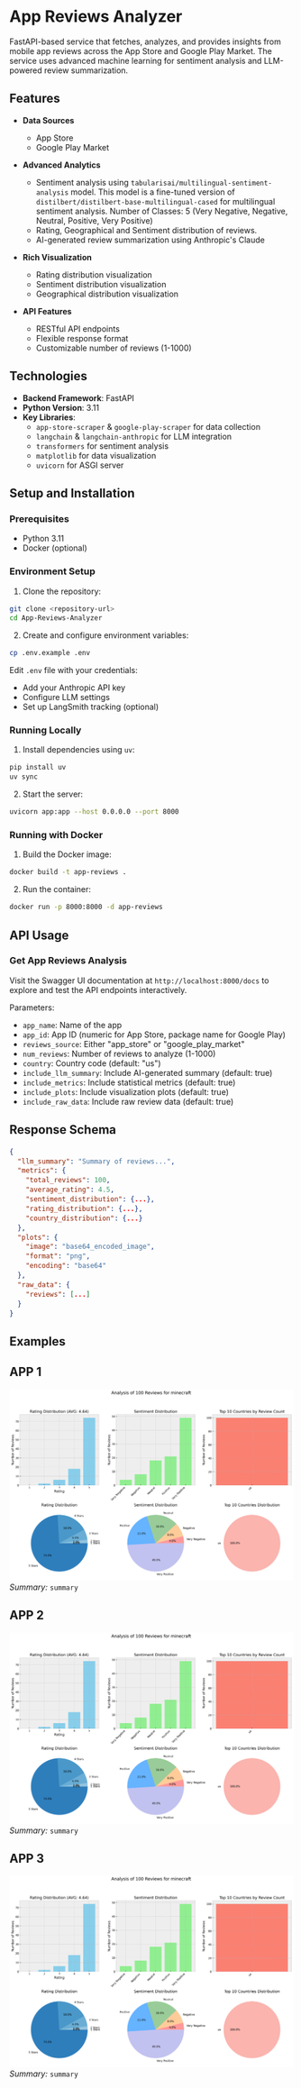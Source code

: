 # App Reviews Analyzer

FastAPI-based service that fetches, analyzes, and provides insights from mobile app reviews across the App Store and Google Play Market. The service uses advanced machine learning for sentiment analysis and LLM-powered review summarization.

## Features

- **Data Sources**
  - App Store
  - Google Play Market

- **Advanced Analytics**
  - Sentiment analysis using `tabularisai/multilingual-sentiment-analysis` model. This model is a fine-tuned version of `distilbert/distilbert-base-multilingual-cased` for multilingual sentiment analysis. Number of Classes: 5 (Very Negative, Negative, Neutral, Positive, Very Positive)
  - Rating, Geographical and Sentiment distribution of reviews.
  - AI-generated review summarization using Anthropic's Claude

- **Rich Visualization**
  - Rating distribution visualization
  - Sentiment distribution visualization
  - Geographical distribution visualization

- **API Features**
  - RESTful API endpoints
  - Flexible response format
  - Customizable number of reviews (1-1000)

## Technologies

- **Backend Framework**: FastAPI
- **Python Version**: 3.11
- **Key Libraries**:
  - `app-store-scraper` & `google-play-scraper` for data collection
  - `langchain` & `langchain-anthropic` for LLM integration
  - `transformers` for sentiment analysis
  - `matplotlib` for data visualization
  - `uvicorn` for ASGI server

## Setup and Installation

### Prerequisites

- Python 3.11
- Docker (optional)

### Environment Setup

1. Clone the repository:
```bash
git clone <repository-url>
cd App-Reviews-Analyzer
```

2. Create and configure environment variables:
```bash
cp .env.example .env
```

Edit `.env` file with your credentials:
- Add your Anthropic API key
- Configure LLM settings
- Set up LangSmith tracking (optional)

### Running Locally

1. Install dependencies using `uv`:
```bash
pip install uv
uv sync
```

2. Start the server:
```bash
uvicorn app:app --host 0.0.0.0 --port 8000
```

### Running with Docker

1. Build the Docker image:
```bash
docker build -t app-reviews .
```

2. Run the container:
```bash
docker run -p 8000:8000 -d app-reviews
```

## API Usage

### Get App Reviews Analysis

Visit the Swagger UI documentation at `http://localhost:8000/docs` to explore and test the API endpoints interactively.

Parameters:
- `app_name`: Name of the app
- `app_id`: App ID (numeric for App Store, package name for Google Play)
- `reviews_source`: Either "app_store" or "google_play_market"
- `num_reviews`: Number of reviews to analyze (1-1000)
- `country`: Country code (default: "us")
- `include_llm_summary`: Include AI-generated summary (default: true)
- `include_metrics`: Include statistical metrics (default: true)
- `include_plots`: Include visualization plots (default: true)
- `include_raw_data`: Include raw review data (default: true)

## Response Schema

```json
{
  "llm_summary": "Summary of reviews...",
  "metrics": {
    "total_reviews": 100,
    "average_rating": 4.5,
    "sentiment_distribution": {...},
    "rating_distribution": {...},
    "country_distribution": {...}
  },
  "plots": {
    "image": "base64_encoded_image",
    "format": "png",
    "encoding": "base64"
  },
  "raw_data": {
    "reviews": [...]
  }
}
```

## Examples

## APP 1
![Example Analysis Plot](plots/plots_1.png)
*Summary:*
```summary```

## APP 2
![Example Analysis Plot](plots/plots_1.png)
*Summary:*
```summary```

## APP 3
![Example Analysis Plot](plots/plots_1.png)
*Summary:*
```summary```

